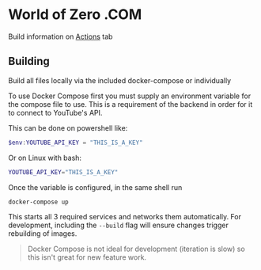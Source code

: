 # World of Zero .COM

Build information on [Actions](https://github.com/WorldOfZero/dotcom/actions) tab

## Building

Build all files locally via the included docker-compose or individually

To use Docker Compose first you must supply an environment variable for the compose file to use. This is a requirement of the backend in order for it to connect to YouTube's API.

This can be done on powershell like:

```ps1
$env:YOUTUBE_API_KEY = "THIS_IS_A_KEY"
```

Or on Linux with bash:

```bash
YOUTUBE_API_KEY="THIS_IS_A_KEY"
```

Once the variable is configured, in the same shell run

```bash
docker-compose up
```

This starts all 3 required services and networks them automatically. For development, including the `--build` flag will ensure changes trigger rebuilding of images.

> Docker Compose is not ideal for development (iteration is slow) so this isn't great for new feature work.